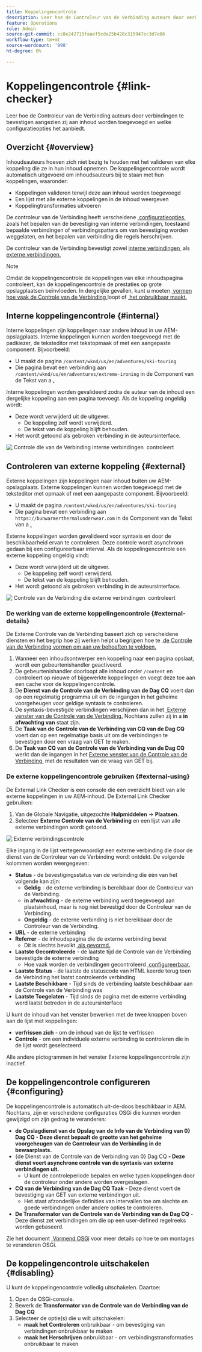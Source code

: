 ```yaml
---
title: Koppelingencontrole
description: Leer hoe de Controleur van de Verbinding auteurs door verbindingen te bevestigen aangezien zij aan inhoud worden toegevoegd en welke configuratieopties het aanbiedt.
feature: Operations
role: Admin
source-git-commit: cc8e242715faaef5cda25b428c315947ec3d7e06
workflow-type: tm+mt
source-wordcount: '998'
ht-degree: 0%

---
```



# Koppelingencontrole {#link-checker}

Leer hoe de Controleur van de Verbinding auteurs door verbindingen te bevestigen aangezien zij aan inhoud worden toegevoegd en welke configuratieopties het aanbiedt.

## Overzicht {#overview}

Inhoudsauteurs hoeven zich niet bezig te houden met het valideren van elke koppeling die ze in hun inhoud opnemen. De koppelingencontrole wordt automatisch uitgevoerd om inhoudsauteurs bij te staan met hun koppelingen, waaronder:

* Koppelingen valideren terwijl deze aan inhoud worden toegevoegd
* Een lijst met alle externe koppelingen in de inhoud weergeven
* Koppelingtransformaties uitvoeren

De controleur van de Verbinding heeft verscheidene [&#x200B; configuratieopties &#x200B;](#configuring) zoals het bepalen van de bevestiging van interne verbindingen, toestaand bepaalde verbindingen of verbindingspatters om van bevestiging worden weggelaten, en het bepalen van verbinding die regels herschrijven.

De controleur van de Verbinding bevestigt zowel [&#x200B; interne verbindingen &#x200B;](#internal) als [&#x200B; externe verbindingen.](#external)

>[!NOTE]
>
>Omdat de koppelingencontrole de koppelingen van elke inhoudspagina controleert, kan de koppelingencontrole de prestaties op grote opslagplaatsen beïnvloeden. In dergelijke gevallen, kunt u moeten [&#x200B; vormen hoe vaak de Controle van de Verbinding &#x200B;](#configuring) loopt of [&#x200B; het onbruikbaar maakt.](#disabling)

## Interne koppelingencontrole {#internal}

Interne koppelingen zijn koppelingen naar andere inhoud in uw AEM-opslagplaats. Interne koppelingen kunnen worden toegevoegd met de padkiezer, de teksteditor met tekstopmaak of met een aangepaste component. Bijvoorbeeld:

* U maakt de pagina `/content/wknd/us/en/adventures/ski-touring`
* Die pagina bevat een verbinding aan `/content/wknd/us/en/adventures/extreme-ironing` in de Component van de Tekst van a [.](https://experienceleague.adobe.com/nl/docs/experience-manager-core-components/using/wcm-components/text)

Interne koppelingen worden gevalideerd zodra de auteur van de inhoud een dergelijke koppeling aan een pagina toevoegt. Als de koppeling ongeldig wordt:

* Deze wordt verwijderd uit de uitgever.
   * De koppeling zelf wordt verwijderd.
   * De tekst van de koppeling blijft behouden.
* Het wordt getoond als gebroken verbinding in de auteursinterface.

![&#x200B; Controle die van de Verbinding interne verbindingen &#x200B;](assets/link-checker-internal.png) controleert

## Controleren van externe koppeling {#external}

Externe koppelingen zijn koppelingen naar inhoud buiten uw AEM-opslagplaats. Externe koppelingen kunnen worden toegevoegd met de teksteditor met opmaak of met een aangepaste component. Bijvoorbeeld:

* U maakt de pagina `/content/wknd/us/en/adventures/ski-touring`
* Die pagina bevat een verbinding aan `https://bunwarmerthermalunderwear.com` in de Component van de Tekst van a [.](https://experienceleague.adobe.com/nl/docs/experience-manager-core-components/using/wcm-components/text)

Externe koppelingen worden gevalideerd voor syntaxis en door de beschikbaarheid ervan te controleren. Deze controle wordt asynchroon gedaan bij een configureerbaar interval. Als de koppelingencontrole een externe koppeling ongeldig vindt:

* Deze wordt verwijderd uit de uitgever.
   * De koppeling zelf wordt verwijderd.
   * De tekst van de koppeling blijft behouden.
* Het wordt getoond als gebroken verbinding in de auteursinterface.

![&#x200B; Controle van de Verbinding die externe verbindingen &#x200B;](assets/link-checker-external.png) controleert

### De werking van de externe koppelingencontrole {#external-details}

De Externe Controle van de Verbinding baseert zich op verscheidene diensten en het begrip hoe zij werken helpt u begrijpen hoe te [&#x200B; de Controle van de Verbinding vormen om aan uw behoeften te voldoen.](#configuring)

1. Wanneer een inhoudsontwerper een koppeling naar een pagina opslaat, wordt een gebeurtenishandler geactiveerd.
1. De gebeurtenishandler doorloopt alle inhoud onder `/content` en controleert op nieuwe of bijgewerkte koppelingen en voegt deze toe aan een cache voor de koppelingencontrole.
1. De **Dienst van de Controle van de Verbinding van de Dag CQ** voert dan op een regelmatig programma uit om de ingangen in het geheime voorgeheugen voor geldige syntaxis te controleren.
1. De syntaxis-bevestigde verbindingen verschijnen dan in het [&#x200B; Externe venster van de Controle van de Verbinding.](#external-using) Nochtans zullen zij in a **in afwachting van** staat zijn.
1. De **Taak van de Controle van de Verbinding van CQ van de Dag CQ** voert dan op een regelmatige basis uit om de verbindingen te bevestigen door een vraag van GET te maken.
1. De **Taak van CQ van de Controle van de Verbinding van de Dag CQ** werkt dan de ingangen in het [&#x200B; Externe venster van de Controle van de Verbinding &#x200B;](#external-using) met de resultaten van de vraag van GET bij.

### De externe koppelingencontrole gebruiken {#external-using}

De External Link Checker is een console die een overzicht biedt van alle externe koppelingen in uw AEM-inhoud. De External Link Checker gebruiken:

1. Van de Globale Navigatie, uitgezochte **Hulpmiddelen** -> **Plaatsen**.
1. Selecteer **Externe Controle van de Verbinding** en een lijst van alle externe verbindingen wordt getoond.

![&#x200B; Externe verbindingscontrole &#x200B;](assets/external-link-checker.png)

Elke ingang in de lijst vertegenwoordigt een externe verbinding die door de dienst van de Controleur van de Verbinding wordt ontdekt. De volgende kolommen worden weergegeven:

* **Status** - de bevestigingsstatus van de verbinding die één van het volgende kan zijn:
   * **Geldig** - de externe verbinding is bereikbaar door de Controleur van de Verbinding.
   * **in afwachting** - de externe verbinding werd toegevoegd aan plaatsinhoud, maar is nog niet bevestigd door de Controleur van de Verbinding.
   * **Ongeldig** - de externe verbinding is niet bereikbaar door de Controleur van de Verbinding.
* **URL** - de externe verbinding
* **Referrer** - de inhoudspagina die de externe verbinding bevat
   * Dit is slechts bevolkt [&#x200B; als gevormd.](#configuring)
* **Laatste Gecontroleerde** - de laatste tijd de Controle van de Verbinding bevestigde de externe verbinding
   * Hoe vaak worden de verbindingen gecontroleerd [&#x200B; configureerbaar.](#configuring)
* **Laatste Status** - de laatste de statuscode van HTML keerde terug toen de Verbinding het laatst controleerde verbinding
* **Laatste Beschikbare** - Tijd sinds de verbinding laatste beschikbaar aan de Controle van de Verbinding was
* **Laatste Toegelaten** - Tijd sinds de pagina met de externe verbinding werd laatst betreden in de auteursinterface

U kunt de inhoud van het venster bewerken met de twee knoppen boven aan de lijst met koppelingen:

* **verfrissen zich** - om de inhoud van de lijst te verfrissen
* **Controle** - om een individuele externe verbinding te controleren die in de lijst wordt geselecteerd

Alle andere pictogrammen in het venster Externe koppelingencontrole zijn inactief.

## De koppelingencontrole configureren {#configuring}

De koppelingencontrole is automatisch uit-de-doos beschikbaar in AEM. Nochtans, zijn er verscheidene configuraties OSGi die kunnen worden gewijzigd om zijn gedrag te veranderen:

* **de Opslagdienst van de Opslag van de Info van de Verbinding van 0&rbrace; Dag CQ - Deze dienst bepaalt de grootte van het geheime voorgeheugen van de Controleur van de Verbinding in de bewaarplaats.**
* {de Dienst van de Controle van de Verbinding van 0} Dag CQ **- Deze dienst voert asynchrone controle van de syntaxis van externe verbindingen uit.**
   * U kunt de controleperiode bepalen en welke typen koppelingen door de controleur onder andere worden overgeslagen.
* **CQ van de Verbinding van de Dag CQ Taak** - Deze dienst voert de bevestiging van GET van externe verbindingen uit.
   * Het staat afzonderlijke definities van intervallen toe om slechte en goede verbindingen onder andere opties te controleren.
* **De Transformator van de Controle van de Verbinding van de Dag CQ** - Deze dienst zet verbindingen om die op een user-defined regelreeks worden gebaseerd.

Zie het document [&#x200B; Vormend OSGi &#x200B;](/help/implementing/deploying/configuring-osgi.md) voor meer details op hoe te om montages te veranderen OSGi.

## De koppelingencontrole uitschakelen {#disabling}

U kunt de koppelingencontrole volledig uitschakelen. Daartoe:

1. Open de OSGi-console.
1. Bewerk de **Transformator van de Controle van de Verbinding van de Dag CQ**
1. Selecteer de optie(s) die u wilt uitschakelen:
   * **maak het Controleren** onbruikbaar - om bevestiging van verbindingen onbruikbaar te maken
   * **maak het Herschrijven** onbruikbaar - om verbindingstransformaties onbruikbaar te maken

